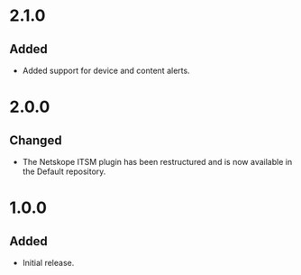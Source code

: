 # 2.1.0
## Added
- Added support for device and content alerts.

# 2.0.0
## Changed
- The Netskope ITSM plugin has been restructured and is now available in the Default repository.

# 1.0.0
## Added
- Initial release.